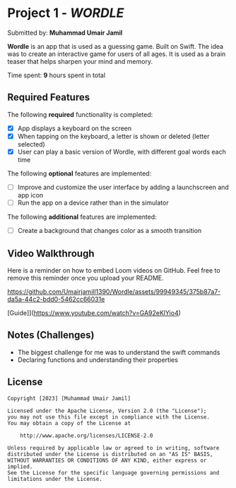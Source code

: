# Project 1 - *WORDLE*

Submitted by: **Muhammad Umair Jamil**

**Wordle** is an app that is used as a guessing game. Built on Swift. The idea was to create an interactive game for users of all ages. It is used as a brain teaser that helps sharpen your mind and memory. 

Time spent: **9** hours spent in total

## Required Features

The following **required** functionality is completed:

- [X] App displays a keyboard on the screen
- [X] When tapping on the keyboard, a letter is shown or deleted (letter selected)
- [X] User can play a basic version of Wordle, with different goal words each time

The following **optional** features are implemented:

- [ ] Improve and customize the user interface by adding a launchscreen and app icon
- [ ] Run the app on a device rather than in the simulator

The following **additional** features are implemented:

- [ ] Create a background that changes color as a smooth transition 

## Video Walkthrough

Here is a reminder on how to embed Loom videos on GitHub. Feel free to remove this reminder once you upload your README. 


https://github.com/Umairjamill1390/Wordle/assets/99949345/375b87a7-da5a-44c2-bdd0-5462cc66031e


[Guide]](https://www.youtube.com/watch?v=GA92eKlYio4)


## Notes (Challenges)

-  The biggest challenge for me was to understand the swift commands
-  Declaring functions and understanding their properties

## License

    Copyright [2023] [Muhammad Umair Jamil]

    Licensed under the Apache License, Version 2.0 (the "License");
    you may not use this file except in compliance with the License.
    You may obtain a copy of the License at

        http://www.apache.org/licenses/LICENSE-2.0

    Unless required by applicable law or agreed to in writing, software
    distributed under the License is distributed on an "AS IS" BASIS,
    WITHOUT WARRANTIES OR CONDITIONS OF ANY KIND, either express or implied.
    See the License for the specific language governing permissions and
    limitations under the License.
